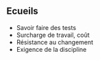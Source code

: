 ## <i class="fa fa-frown-o" aria-hidden="true"></i> Ecueils

- Savoir faire des tests
- Surcharge de travail, coût
- Résistance au changement
- Exigence de la discipline